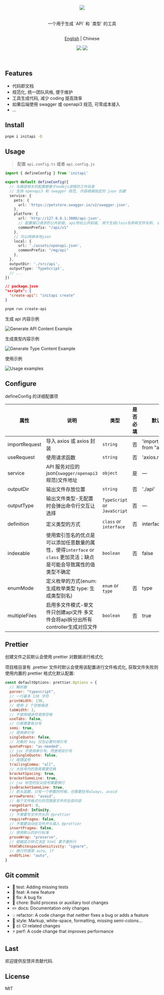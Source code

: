 <div align="center"><img src="https://xiaoyao-ye.github.io/blog/initApi/light.svg" /></div>

<br />
<br />

<div align="center"> 一个用于生成 `API` 和 `类型` 的工具 </div>

<br />

<p align="center">
  <a href="https://github.com/xiaoyao-Ye/initapi/blob/main/README.md">English</a> | Chinese
</p>

<p align="center">
  <a href="https://github.com/xiaoyao-Ye/initapi/stargazers"><img src="https://img.shields.io/github/stars/xiaoyao-Ye/initapi" /></a>
  <a href="https://www.npmjs.com/package/initapi"><img src="https://badgen.net/npm/v/initapi" /></a>
</p>

<br />

## Features

- 代码即文档
- 规范化, 统一团队风格, 便于维护
- 工具生成代码, 减少 coding 提高效率
- 如果后端使用 swagger 或 openapi3 规范, 可零成本接入
- ...

## Install

```bash
pnpm i initapi -D
```

## Usage

> 配置 `api.config.ts` 或者 `api.config.js`

```ts
import { defineConfig } from 'initapi'

export default defineConfig({
  // 与路径相关的配置都基于nodejs进程的工作目录
  // 支持 openapi3 和 swagger 规范, 内容根据指定的 json 创建
  service: {
    pets: {
      url: 'https://petstore.swagger.io/v2/swagger.json',
    },
    platform: {
      url: 'http://127.0.0.1:3000/api-json',
      // 配置接口请求的公共前缀, api地址公共前缀, 用于生成class名称和文件名称, 未配置时会自动尝试找出公共前缀
      commonPrefix: "/api/v1"
    },
    // 可以转换本地json
    local: {
      url: './assets/openapi.json',
      commonPrefix: "/mg/api"
    },
  },
  outputDir: './src/api',
  outputType: 'TypeScript',
  // ...
})
```

```json
// package.json
"scripts": {
  "create-api": "initapi create"
}
```

```bash
pnpm run create-api
```

生成 api 内容示例

![Generate API Content Example](https://xiaoyao-ye.github.io/blog/initApi/api.png)

生成类型内容示例

![Generate Type Content Example](https://xiaoyao-ye.github.io/blog/initApi/type.png)

使用示例

![Usage examples](https://xiaoyao-ye.github.io/blog/initApi/usage.png)

## Configure

defineConfig 的详细配置项

| 属性          | 说明                                                                                                                | 类型                         | 是否必填 | 默认值                       |
| ------------- | ------------------------------------------------------------------------------------------------------------------- | ---------------------------- | -------- | ---------------------------- |
| importRequest | 导入 axios 或 axios 封装                                                                                            | `string`                     | 否       | 'import axios from "axios";' |
| useRequest    | 使用请求函数                                                                                                        | `string`                     | 否       | 'axios.request'              |
| service       | API 服务对应的 json(`swagger/openapi3`规范)文件地址                                                                 | `object`                     | 是       | —                            |
| outputDir     | 输出文件存放位置                                                                                                    | `string`                     | 否       | './api'                      |
| outputType    | 输出文件类型-无配置时会弹出命令行交互让选择                                                                         | `TypeScript` or `JavaScript` | 否       | —                            |
| definition    | 定义类型的方式                                                                                                      | `class` or `interface`       | 否       | interface                    |
| indexable     | 使用索引签名的优点是可以添加任意数量的属性，使得`interface` or `class` 更加灵活；缺点是可能会导致属性的值类型不确定 | `boolean`                    | 否       | false                        |
| enumMode      | 定义枚举的方式(enum: 生成枚举类型 type: 生成类型别名)                                                               | `enum` or `type`             | 否       | type                         |
| multipleFiles | 启用多文件模式-单文件只创建api文件 多文件会将api拆分出所有controller生成对应文件                                    | `boolean`                    | 否       | true                         |

## Prettier

创建文件之前默认会使用 prettier 对数据进行格式化

项目根目录有 .prettier 文件时默认会使用该配置进行文件格式化, 获取文件失败则使用内置的 prettier 格式化默认配置:

```JavaScript
const defaultOptions: prettier.Options = {
  // 解析器
  parser: "typescript",
  // 一行最多 130 字符
  printWidth: 130,
  // 使用 2 个空格缩进
  tabWidth: 2,
  // 不使用缩进符使用空格
  useTabs: false,
  // 行尾需要有分号
  semi: true,
  // 使用单引号
  singleQuote: false,
  // 对象的 key 仅在必要时用引号
  quoteProps: "as-needed",
  // jsx 不使用单引号，而使用双引号
  jsxSingleQuote: false,
  // 尾随逗号
  trailingComma: "all",
  // 大括号内的首尾需要空格
  bracketSpacing: true,
  bracketSameLine: true,
  // jsx 标签的反尖括号需要换行
  jsxBracketSameLine: true,
  // 箭头函数，只有一个参数的时候，也需要括号always, avoid
  arrowParens: "avoid",
  // 每个文件格式化的范围是文件的全部内容
  rangeStart: 0,
  rangeEnd: Infinity,
  // 不需要写文件开头的 @prettier
  requirePragma: false,
  // 不需要自动在文件开头插入 @prettier
  insertPragma: false,
  // 使用默认的折行标准
  proseWrap: "preserve",
  // 根据显示样式决定 html 要不要折行
  htmlWhitespaceSensitivity: "ignore",
  // 换行符使用 auto, lf
  endOfLine: "auto",
}
```

## Git commit

- 💍 test: Adding missing tests
- 🎸 feat: A new feature
- 🐛 fix: A bug fix
- 🤖 chore: Build process or auxiliary tool changes
- ✏️ docs: Documentation only changes
- 💡 refactor: A code change that neither fixes a bug or adds a feature
- 💄 style: Markup, white-space, formatting, missing semi-colons...
- 🎡 ci: CI related changes
- ⚡️ perf: A code change that improves performance

## Last

欢迎提供反馈并贡献代码.

## License

MIT
